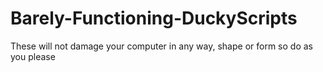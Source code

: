 # Barely-Functioning-DuckyScripts

These will not damage your computer in any way, shape or form so do as you please
